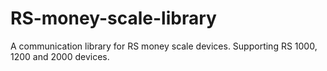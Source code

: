 # RS-money-scale-library
A communication library for RS money scale devices. Supporting RS 1000, 1200 and 2000 devices.

